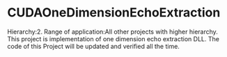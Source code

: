 # CUDAOneDimensionEchoExtraction

Hierarchy:2. Range of application:All other projects with higher hierarchy. This project is implementation of one dimension echo extraction DLL. The code of this Project will be updated and verified all the time.